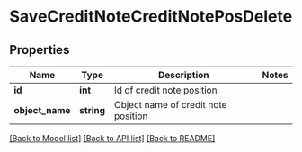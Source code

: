 # SaveCreditNoteCreditNotePosDelete

## Properties
Name | Type | Description | Notes
------------ | ------------- | ------------- | -------------
**id** | **int** | Id of credit note position | 
**object_name** | **string** | Object name of credit note position | 

[[Back to Model list]](../../README.md#documentation-for-models) [[Back to API list]](../../README.md#documentation-for-api-endpoints) [[Back to README]](../../README.md)

